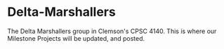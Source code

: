 # Delta-Marshallers
The Delta Marshallers group in Clemson's CPSC 4140. This is where our Milestone Projects will be updated, and posted.
